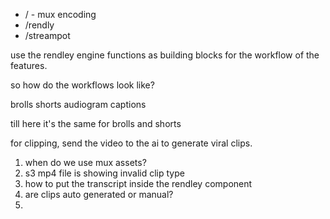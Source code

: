 
- / - mux encoding
- /rendly
- /streampot


use the rendley engine functions as building blocks for the workflow of the features. 

so how do the workflows look like?

brolls
shorts
audiogram
captions


till here it's the same for brolls and shorts

for clipping, send the video to the ai to generate viral clips.

1. when do we use mux assets?
2. s3 mp4 file is showing invalid clip type
3. how to put the transcript inside the rendley component
4. are clips auto generated or manual?
5. 
